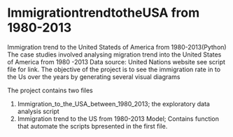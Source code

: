 # ImmigrationtrendtotheUSA from 1980-2013
Immigration trend to the United Stateds of America from 1980-2013(Python)
The case studies involved analysing migration trend into the United States of America from 1980 -2013
Data source: United Nations website see script file for link.
The objective of the project is to see the immigration rate in to the Us over the years by  generating several visual diagrams

The project contains two files
1. Immigration_to_the_USA_between_1980_2013; the exploratory data analysis script
2. Immigration trend to the US from 1980-2013 Model; Contains function that automate the scripts bpresented in the first file.

